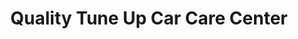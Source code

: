 ---
title: "Quality Tune Up Car Care Center"
url: /milpitas/quality-tune-up-car-care-center/
shop: car repair
---